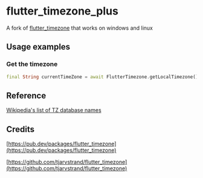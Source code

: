 # flutter_timezone_plus

A fork of [flutter_timezone](https://github.com/tjarvstrand/flutter_timezone) that works on windows and linux

## Usage examples

### Get the timezone
```dart
final String currentTimeZone = await FlutterTimezone.getLocalTimezone();
```

## Reference

[Wikipedia's list of TZ database names](https://en.wikipedia.org/wiki/List_of_tz_database_time_zones)

## Credits

[https://pub.dev/packages/flutter_timezone](https://pub.dev/packages/flutter_timezone)

[https://github.com/tjarvstrand/flutter_timezone](https://github.com/tjarvstrand/flutter_timezone)
